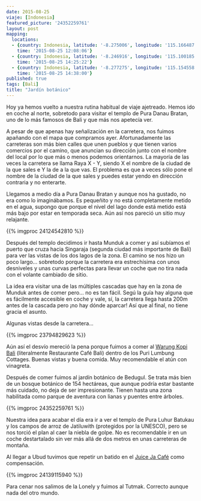 ```yaml
---
date: 2015-08-25
viaje: [Indonesia]
featured_picture: '24352259761'
layout: post
mapping:
  locations:
  - {country: Indonesia, latitude: '-8.275006', longitude: '115.166487', place: Candikuning,
    time: '2015-08-25 12:08:06'}
  - {country: Indonesia, latitude: '-8.246916', longitude: '115.100185', place: Danau/waduk,
    time: '2015-08-25 14:25:22'}
  - {country: Indonesia, latitude: '-8.277275', longitude: '115.154558', place: Candikuning,
    time: '2015-08-25 14:38:00'}
published: true
tags: [Bali]
title: "Jardín botánico"
---
```


Hoy ya hemos vuelto a nuestra rutina habitual de viaje ajetreado. Hemos ido en coche al norte, sobretodo para visitar el templo de Pura Danau Bratan, uno de lo más famosos de Bali y que más nos apetecía ver.

A pesar de que apenas hay señalización en la carretera, nos fuimos apañando con el mapa que compramos ayer. Afortunadamente las carreteras son más bien calles que unen pueblos y que tienen varios comercios por el camino, que anuncian su dirección junto con el nombre del local por lo que más o menos podemos orientarnos. La mayoría de las veces la carretera se llama Raya X - Y, siendo X el nombre de la ciudad de la que sales e Y la de a la que vas. El problema es que a veces sólo pone el nombre de la ciudad de la que sales y puedes estar yendo en dirección contraria y no enterarte.

Llegamos a medio día a Pura Danau Bratan y aunque nos ha gustado, no era como lo imaginábamos. Es pequeñito y no está completamente metido en el agua, supongo que porque el nivel del lago donde está metido está más bajo por estar en temporada seca. Aún así nos pareció un sitio muy relajante.

{{% imgproc 24124542810 %}}

Después del templo decidimos ir hasta Munduk a comer y así subíamos el puerto que cruza hacia Singaraja (segunda ciudad más importante de Bali) para ver las vistas de los dos lagos de la zona. El camino se nos hizo un poco largo... sobretodo porque la carretera era estrechísima con unos desniveles y unas curvas perfectas para llevar un coche que no tira nada con el volante cambiado de sitio.

La idea era visitar una de las múltiples cascadas que hay en la zona de Munduk antes de comer pero... no es tan fácil. Segú la guía hay alguna que es fácilmente accesible en coche y vale, sí, la carretera llega hasta 200m antes de la cascada pero ¡no hay dónde aparcar! Así que al final, no tiene gracia el asunto.

Algunas vistas desde la carretera...

{{% imgproc 23794829623 %}}

Aún así el desvío mereció la pena porque fuimos a comer al [Warung Kopi Bali][puri lumbung] (literalmente Restaurante Café Bali) dentro de los Puri Lumbung Cottages. Buenas vistas y buena comida. Muy recomendable el atún con vinagreta.

Después de comer fuimos al jardín botánico de Bedugul. Se trata más bien de un bosque botánico de 154 hectáreas, que aunque podría estar bastante más cuidado, no deja de ser impresionante. Tienen hasta una zona habilitada como parque de aventura con lianas y puentes entre árboles.

{{% imgproc 24352259761 %}}

Nuestra idea para acabar el día era ir a ver el templo de Pura Luhur Batukau y los campos de arroz de Jatiluwith (protegidos por la UNESCO), pero se nos torció el plan al caer la niebla de golpe. No es recomendable ir en un coche destartalado sin ver más allá de dos metros en unas carreteras de montaña.

Al llegar a Ubud tuvimos que repetir un batido en el [Juice Ja Café][juice ja] como compensación.

{{% imgproc 24139115940 %}}

Para cenar nos salimos de la Lonely y fuimos al Tutmak. Correcto aunque nada del otro mundo.

[puri lumbung]: https://purilumbung.com/facilities/restaurant-2/
[juice ja]: https://www.tripadvisor.com/Restaurant_Review-g297701-d1182687-Reviews-Juice_Ja_Cafe-Ubud_Bali.html